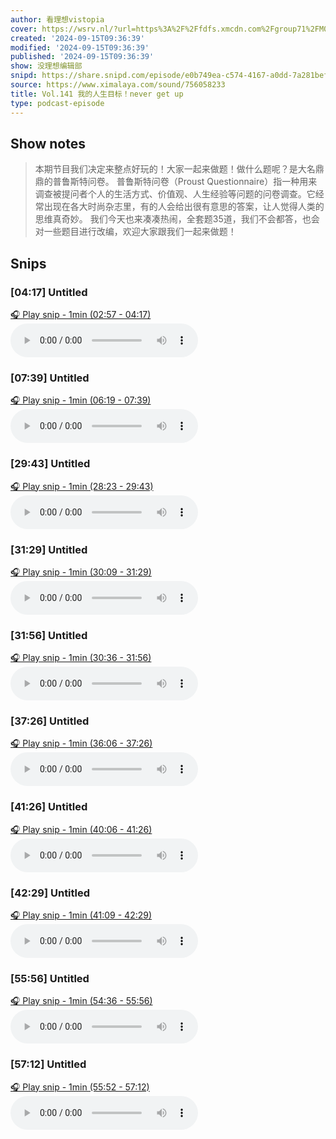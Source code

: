 ```yaml
---
author: 看理想vistopia
cover: https://wsrv.nl/?url=https%3A%2F%2Ffdfs.xmcdn.com%2Fgroup71%2FM07%2F03%2F0C%2FwKgO2V6iTd_QHgIPAANePhgoryg304.jpg&w=200&h=200
created: '2024-09-15T09:36:39'
modified: '2024-09-15T09:36:39'
published: '2024-09-15T09:36:39'
show: 没理想编辑部
snipd: https://share.snipd.com/episode/e0b749ea-c574-4167-a0dd-7a281bef52ee
source: https://www.ximalaya.com/sound/756058233
title: Vol.141 我的人生目标！never get up
type: podcast-episode
---
```



## Show notes
> 本期节目我们决定来整点好玩的！大家一起来做题！做什么题呢？是大名鼎鼎的普鲁斯特问卷。
> 普鲁斯特问卷（Proust Questionnaire）指一种用来调查被提问者个人的生活方式、价值观、人生经验等问题的问卷调查。它经常出现在各大时尚杂志里，有的人会给出很有意思的答案，让人觉得人类的思维真奇妙。
> 我们今天也来凑凑热闹，全套题35道，我们不会都答，也会对一些题目进行改编，欢迎大家跟我们一起来做题！

## Snips
### [04:17] Untitled
[🎧 Play snip - 1min️ (02:57 - 04:17)](https://share.snipd.com/snip/bc2fad55-5c15-4552-a633-4e48ac45500e)
<audio controls> <source src="https://jt.ximalaya.com//GKwRINsKuEtIAWWLEgMOsqky.m4a?channel=rss&album_id=32263017&track_id=756058233&uid=16052400&jt=https://aod.cos.tx.xmcdn.com/storages/b1da-audiofreehighqps/AD/8E/GKwRINsKuEtIAWWLEgMOsqky.m4a#t=02:57,04:17"> </audio>
### [07:39] Untitled
[🎧 Play snip - 1min️ (06:19 - 07:39)](https://share.snipd.com/snip/f2fc9d85-0926-4968-8f3a-528a6039048b)
<audio controls> <source src="https://jt.ximalaya.com//GKwRINsKuEtIAWWLEgMOsqky.m4a?channel=rss&album_id=32263017&track_id=756058233&uid=16052400&jt=https://aod.cos.tx.xmcdn.com/storages/b1da-audiofreehighqps/AD/8E/GKwRINsKuEtIAWWLEgMOsqky.m4a#t=06:19,07:39"> </audio>
### [29:43] Untitled
[🎧 Play snip - 1min️ (28:23 - 29:43)](https://share.snipd.com/snip/0b69b9d5-53a4-4ecf-956d-771961a03b53)
<audio controls> <source src="https://jt.ximalaya.com//GKwRINsKuEtIAWWLEgMOsqky.m4a?channel=rss&album_id=32263017&track_id=756058233&uid=16052400&jt=https://aod.cos.tx.xmcdn.com/storages/b1da-audiofreehighqps/AD/8E/GKwRINsKuEtIAWWLEgMOsqky.m4a#t=28:23,29:43"> </audio>
### [31:29] Untitled
[🎧 Play snip - 1min️ (30:09 - 31:29)](https://share.snipd.com/snip/43b101aa-827b-4680-9464-8d2f3a9664db)
<audio controls> <source src="https://jt.ximalaya.com//GKwRINsKuEtIAWWLEgMOsqky.m4a?channel=rss&album_id=32263017&track_id=756058233&uid=16052400&jt=https://aod.cos.tx.xmcdn.com/storages/b1da-audiofreehighqps/AD/8E/GKwRINsKuEtIAWWLEgMOsqky.m4a#t=30:09,31:29"> </audio>
### [31:56] Untitled
[🎧 Play snip - 1min️ (30:36 - 31:56)](https://share.snipd.com/snip/823d16a4-d236-48cd-b545-3e58ce000e0f)
<audio controls> <source src="https://jt.ximalaya.com//GKwRINsKuEtIAWWLEgMOsqky.m4a?channel=rss&album_id=32263017&track_id=756058233&uid=16052400&jt=https://aod.cos.tx.xmcdn.com/storages/b1da-audiofreehighqps/AD/8E/GKwRINsKuEtIAWWLEgMOsqky.m4a#t=30:36,31:56"> </audio>
### [37:26] Untitled
[🎧 Play snip - 1min️ (36:06 - 37:26)](https://share.snipd.com/snip/d562fa12-a568-47a1-97c6-66125e3b9901)
<audio controls> <source src="https://jt.ximalaya.com//GKwRINsKuEtIAWWLEgMOsqky.m4a?channel=rss&album_id=32263017&track_id=756058233&uid=16052400&jt=https://aod.cos.tx.xmcdn.com/storages/b1da-audiofreehighqps/AD/8E/GKwRINsKuEtIAWWLEgMOsqky.m4a#t=36:06,37:26"> </audio>
### [41:26] Untitled
[🎧 Play snip - 1min️ (40:06 - 41:26)](https://share.snipd.com/snip/1b90de2d-2ff0-4721-a089-cb7040daeddb)
<audio controls> <source src="https://jt.ximalaya.com//GKwRINsKuEtIAWWLEgMOsqky.m4a?channel=rss&album_id=32263017&track_id=756058233&uid=16052400&jt=https://aod.cos.tx.xmcdn.com/storages/b1da-audiofreehighqps/AD/8E/GKwRINsKuEtIAWWLEgMOsqky.m4a#t=40:06,41:26"> </audio>
### [42:29] Untitled
[🎧 Play snip - 1min️ (41:09 - 42:29)](https://share.snipd.com/snip/f2c01013-bc27-4633-8ddf-7c38cd95e397)
<audio controls> <source src="https://jt.ximalaya.com//GKwRINsKuEtIAWWLEgMOsqky.m4a?channel=rss&album_id=32263017&track_id=756058233&uid=16052400&jt=https://aod.cos.tx.xmcdn.com/storages/b1da-audiofreehighqps/AD/8E/GKwRINsKuEtIAWWLEgMOsqky.m4a#t=41:09,42:29"> </audio>
### [55:56] Untitled
[🎧 Play snip - 1min️ (54:36 - 55:56)](https://share.snipd.com/snip/38ecc379-d0b4-4e81-a68d-da73d4e272c0)
<audio controls> <source src="https://jt.ximalaya.com//GKwRINsKuEtIAWWLEgMOsqky.m4a?channel=rss&album_id=32263017&track_id=756058233&uid=16052400&jt=https://aod.cos.tx.xmcdn.com/storages/b1da-audiofreehighqps/AD/8E/GKwRINsKuEtIAWWLEgMOsqky.m4a#t=54:36,55:56"> </audio>
### [57:12] Untitled
[🎧 Play snip - 1min️ (55:52 - 57:12)](https://share.snipd.com/snip/1853626d-4e0b-4a47-b252-859881765674)
<audio controls> <source src="https://jt.ximalaya.com//GKwRINsKuEtIAWWLEgMOsqky.m4a?channel=rss&album_id=32263017&track_id=756058233&uid=16052400&jt=https://aod.cos.tx.xmcdn.com/storages/b1da-audiofreehighqps/AD/8E/GKwRINsKuEtIAWWLEgMOsqky.m4a#t=55:52,57:12"> </audio>
